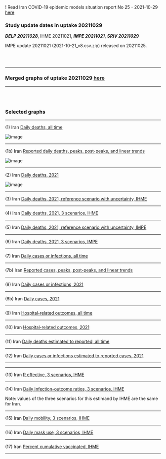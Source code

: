 ! Read Iran COVID-19 epidemic models situation report No 25 - 2021-10-29 [here](https://github.com/pourmalek/covir2/blob/main/situation%20reports/25%20Iran%20COVID-19%20epidemic%20models%20situation%20report%20No%2025%20–%202021-10-29.pdf)

### Study update dates in uptake 20211029

**_DELP 20211028_**, IHME 20211021, **_IMPE 20211021_**, **_SRIV 20211029_**

IMPE update 20211021 (2021-10-21_v8.csv.zip) released on 20211025.

<br/><br/>


****

### Merged graphs of uptake 20211029 [here](https://github.com/pourmalek/covir2/blob/main/20211029/graphs%20merged%2020211029.pdf)

****

<br/><br/>


### Selected graphs

****

(1) Iran [Daily deaths, all time](https://github.com/pourmalek/covir2/blob/main/20211029/output/merge/graph%2011%20COVID-19%20daily%20deaths%2C%20Iran%2C%20reference%20scenarios%2C%20all%20time.pdf)

![image](https://user-images.githubusercontent.com/30849720/139479600-8b7b301f-88bf-43a9-a22e-bdb1c4a55aba.png)

****

(1b) Iran [Reported daily deaths, peaks, post-peaks, and linear trends](https://github.com/pourmalek/covir2/blob/main/20211029/output/JOHN/graph%201%20COVID-19%20daily%20deaths%2C%20Iran%2C%20Johns%20Hopkins.pdf)

![image](https://user-images.githubusercontent.com/30849720/139480943-8e70c177-254d-48d6-a300-b16d260597c4.png)

****

(2) Iran [Daily deaths, 2021](https://github.com/pourmalek/covir2/blob/main/20211029/output/merge/graph%2012%20COVID-19%20daily%20deaths%2C%20Iran%2C%20reference%20scenarios.pdf)

![image](https://user-images.githubusercontent.com/30849720/139481017-df2f98b5-4eba-40f0-ac81-8c91e489bfb1.png)

****

(3) Iran [Daily deaths, 2021, reference scenario with uncertainty, IHME](https://github.com/pourmalek/covir2/blob/main/20211029/output/merge/graph%2014%20COVID-19%20daily%20deaths%2C%20Iran%2C%20reference%20scenario%20with%20uncertainty%2C%20IHME.pdf)


****

(4) Iran [Daily deaths, 2021, 3 scenarios, IHME](https://github.com/pourmalek/covir2/blob/main/20211029/output/merge/graph%2015%20COVID-19%20daily%20deaths%2C%20Iran%2C%203%20scenarios%2C%20IHME.pdf)


****

(5) Iran [Daily deaths, 2021, reference scenario with uncertainty, IMPE](https://github.com/pourmalek/covir2/blob/main/20211029/output/merge/graph%2016%20COVID-19%20daily%20deaths%2C%20Iran%2C%20reference%20scenario%20with%20uncertainty%2C%20IMPE.pdf)


****

(6) Iran [Daily deaths, 2021, 3 scenarios, IMPE](https://github.com/pourmalek/covir2/blob/main/20211029/output/merge/graph%2017%20COVID-19%20daily%20deaths%2C%20Iran%2C%203%20scenarios%2C%20IMPE.pdf)


****

(7) Iran [Daily cases or infections, all time](https://github.com/pourmalek/covir2/blob/main/20211029/output/merge/graph%2021%20COVID-19%20daily%20cases%2C%20Iran%2C%20reference%20scenarios%2C%20all%20time.pdf)

    
****

(7b) Iran [Reported cases, peaks, post-peaks, and linear trends](https://github.com/pourmalek/covir2/blob/main/20211029/output/JOHN/graph%202%20COVID-19%20daily%20cases%2C%20Iran%2C%20Johns%20Hopkins.pdf)


****

(8) Iran [Daily cases or infections, 2021](https://github.com/pourmalek/covir2/blob/main/20211029/output/merge/graph%2022%20COVID-19%20daily%20cases%2C%20Iran%2C%20reference%20scenarios.pdf)

  
****

(8b) Iran [Daily cases, 2021](https://github.com/pourmalek/covir2/blob/main/20211029/output/merge/graph%2022b%20COVID-19%20daily%20cases%2C%20Iran%2C%20reference%20scenarios.pdf)


****

(9) Iran [Hospital-related outcomes, all time](https://github.com/pourmalek/covir2/blob/main/20211029/output/merge/graph%2071a%20COVID-19%20hospital-related%20outcomes%2C%20all%20time.pdf)


****

(10) Iran [Hospital-related outcomes, 2021](https://github.com/pourmalek/covir2/blob/main/20211029/output/merge/graph%2072%20COVID-19%20hospital-related%20outcomes%2C%20wo%20extremes%2C%202021.pdf)


****

(11) Iran [Daily deaths estimated to reported, all time](https://github.com/pourmalek/covir2/blob/main/20211029/output/merge/graph%2091%20COVID-19%20daily%20deaths%20estimated%20to%20reported%2C%20Iran%2C%20reference%20scenarios%2C%20all%20time.pdf)

  
****

(12) Iran [Daily cases or infections estimated to reported cases, 2021](https://github.com/pourmalek/covir2/blob/main/20211029/output/merge/graph%2094%20COVID-19%20daily%20cases%20estimated%20to%20reported%2C%20Iran%2C%20reference%20scenarios.pdf) 

  
****
****

(13) Iran [R effective, 3 scenarios, IHME](https://github.com/pourmalek/covir2/blob/main/20211029/output/IHME/graph%2039%20COVID-19%20R%20effective%2C%20Iran%2C%203%20scenarios%2001jun2021%20on.pdf)


****

(14) Iran [Daily Infection-outcome ratios, 3 scenarios, IHME](https://github.com/pourmalek/covir2/blob/main/20211029/output/IHME/graph%2021g%20COVID-19%20daily%20Infection%20outcomes%20ratios%2C%20Iran%203%20scenarios%2C%20IHME.pdf)

Note: values of the three scenarios for this estimand by IHME are the same for Iran.  


****

(15) Iran [Daily mobility, 3 scenarios, IHME](https://github.com/pourmalek/covir2/blob/main/20211029/output/IHME/graph%2033%20COVID-19%20daily%20mobility%2C%20Iran%2C%203%20scenarios.pdf)


****

(16) Iran [Daily mask use, 3 scenarios, IHME](https://github.com/pourmalek/covir2/blob/main/20211029/output/IHME/graph%2034%20COVID-19%20daily%20mask_use%2C%20Iran%2C%203%20scenarios.pdf)


****

(17) Iran [Percent cumulative vaccinated, IHME](https://github.com/pourmalek/covir2/blob/main/20211029/output/merge/graph%20105%20COVID-19%20cumulative%20vaccinated%20percent%2C%20Iran%20IHME.pdf)


****



